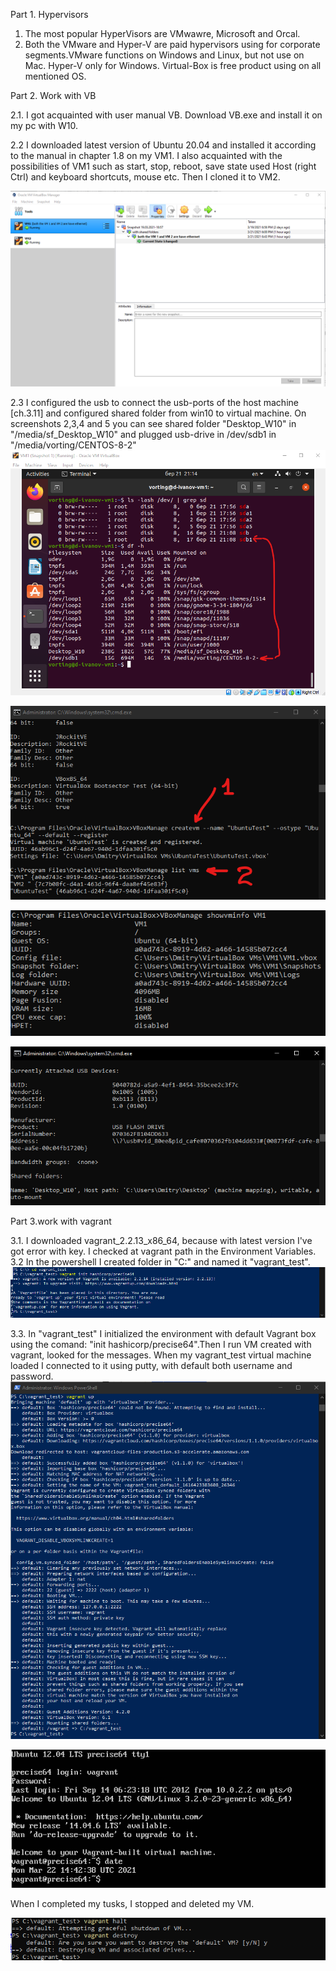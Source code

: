 Part 1. Hypervisors
1. The most popular HyperVisors are VMwawre, Microsoft and Orcal.
2. Both the VMware and Hyper-V are paid hypervisors using for corporate segments.VMware functions on Windows and Linux, but not use on Mac. Hyper-V only for Windows. Virtual-Box is free product using on all mentioned OS.    

Part 2. Work with VB

2.1. I got acquainted with user manual VB. Download VB.exe and install it on my pc with W10.

2.2 I downloaded latest version of Ubuntu 20.04 and installed it according to the manual in chapter 1.8 on my VM1. I also acquainted with the possibilities of VM1 such as start, stop, reboot, save state used Host (right Ctrl) and keyboard shortcuts, mouse etc. Then I cloned it to VM2.

![](https://github.com/Vorting/DevOps_online_Dnipro_2021Q2/raw/main/m2/task2.1/screenshots/screenshot_1.png)

2.3 I configured the usb to connect the usb-ports of the host machine [ch.3.11] and configured shared folder from win10 to virtual machine. On screenshots 2,3,4 and 5 you can see shared folder "Desktop_W10" in "/media/sf_Desktop_W10" and plugged usb-drive in /dev/sdb1 in "/media/vorting/CENTOS-8-2"
![](https://github.com/Vorting/DevOps_online_Dnipro_2021Q2/raw/main/m2/task2.1/screenshots/screenshot_2.png) 

![](https://github.com/Vorting/DevOps_online_Dnipro_2021Q2/raw/main/m2/task2.1/screenshots/screenshot_3.png)

![](https://github.com/Vorting/DevOps_online_Dnipro_2021Q2/raw/main/m2/task2.1/screenshots/screenshot_4.png)

![](https://github.com/Vorting/DevOps_online_Dnipro_2021Q2/raw/main/m2/task2.1/screenshots/screenshot_5.png)

Part 3.work with vagrant

3.1. I downloaded vagrant_2.2.13_x86_64, because with latest version I've got error with key. I checked at vagrant path in the Environment Variables.
3.2 In the powershell I created folder in "C:\" and named it "vagrant_test".
![](https://github.com/Vorting/DevOps_online_Dnipro_2021Q2/raw/main/m2/task2.1/screenshots/screenshot_6.png)

3.3. In "vagrant_test" I initialized the environment with default Vagrant box using the comand: "init hashicorp/precise64".Then I run VM created with vagrant, looked for the messages. When my vagrant_test virtual machine loaded I connected to it using putty, with default both username and password.
![](https://github.com/Vorting/DevOps_online_Dnipro_2021Q2/raw/main/m2/task2.1/screenshots/screenshot_7.png)

![](https://github.com/Vorting/DevOps_online_Dnipro_2021Q2/raw/main/m2/task2.1/screenshots/screenshot_8.png)

When I completed my tusks, I stopped and deleted my VM.

![](https://github.com/Vorting/DevOps_online_Dnipro_2021Q2/raw/main/m2/task2.1/screenshots/screenshot_9.png)
